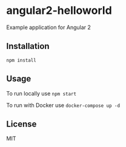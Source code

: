 # angular2-helloworld

Example application for Angular 2

## Installation

`npm install`

## Usage

To run locally use `npm start`

To run with Docker use `docker-compose up -d`

## License

MIT